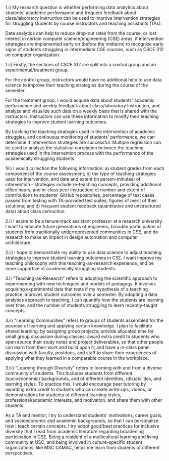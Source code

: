 1.i)
My research question is whether performing data analytics about students' academic performance and frequent feedback about class/laboratory instruction can be used to improve intervention strategies for struggling students by course instructors and teaching assistants (TAs).

Data analytics can help to reduce drop-out rates from the course, or lost interest in certain computer science/engineering (CSE) areas, if intervention strategies are implemented early on (before the midterm) to recognize early signs of students struggling in intermediate CSE courses, such as CSCE 312 on computer organization.

1.ii)
Firstly, the sections of CSCE 312 are split into a control group and an experimental/treatment group.

For the control group, instructors would have no additional help to use data science to improve their teaching strategies during the course of the semester.

For the treatment group, I would acquire data about students' academic performance and weekly feedback about class/laboratory instruction, and analyze and visualize such data on a weekly basis that is shared with the instructors. Instructors can use these information to modify their teaching strategies to improve student learning outcomes.

By tracking the teaching strategies used in the intervention of academic struggles, and continuous monitoring of students' performance, we can determine if intervention strategies are successful. Multiple regression can be used to analyze the statistical correlation between the teaching strategies used in the intervention process with the performance of the academically struggling students.

1iii)
I would collection the following information:
a) student grades from each component of the course assessment;
b) the type of teaching strategies used for intervention, and date and extent (in person-minutes) of intervention - strategies include re-teaching concepts, providing additional office hours, and in-class peer instruction;
c) number and extent of contributions to students' GitHub repositories, percentage of test cases passed from testing with TA-provided test suites; figures of merit of their solutions; and
d) frequent student feedback (quantitative and unstructured data) about class instruction.

2.i)
I aspire to be a tenure-track assistant professor at a research university. I want to educate future generations of engineers, broaden participation of students from traditionally underrepresented communities in CSE, and do research to make an impact in design automation and computer architecture.

2.ii)
I hope to demonstrate my ability to use data science to adjust teaching strategies to improve student learning outcomes in CSE. I want improve my teaching philosophy with this teaching-as-research experience, and be more supportive of academically struggling students.

3.i)
"Teaching-as-Research" refers to adopting the scientific approach to experimenting with new techniques and models of pedagogy. It involves acquiring experimental data that tests if my hypothesis of a teaching practice improves student outcomes over a semester. By adopting a data analytics approach to teaching, I can quantify how the students are learning over time, and the number of students struggling to learn recently-taught concepts.

3.ii)
"Learning Communities" refers to groups of students assembled for the purpose of learning and applying certain knowledge. I plan to facilitate shared learning: by assigning group projects; provide allocated time for small group discussion during classes; award extra credit to students who open source their study notes and project deliverables, so that other people can learn from their work and build upon it; and have a in-class panel discussion with faculty, postdocs, and staff to share their experiences of applying what they learned in a comparable course in the workplace.

3.iii)
"Learning through Diversity" refers to learning with and from a diverse community of students. This includes students from different (socioeconomic) backgrounds, and of different identities, (dis)abilities, and learning styles. To practice this, I would encourage peer tutoring by awarding extra credit to students who can create write-ups, videos, or demonstrations for students of different learning styles, professional/academic interests, and motivation, and share them with other students.

As a TA and mentor, I try to understand students' motivations, career goals, and socioeconomic and academic backgrounds, so that I can personalize how I teach certain concepts. I try adopt good/best practices for inclusive diversity that I read from academic literature regarding broadening participation in CSE. Being a resident of a multicultural learning and living community at USC, and being involved in culture-specific student organizations, like MSC CAMAC, helps me learn from students of different perspectives.
